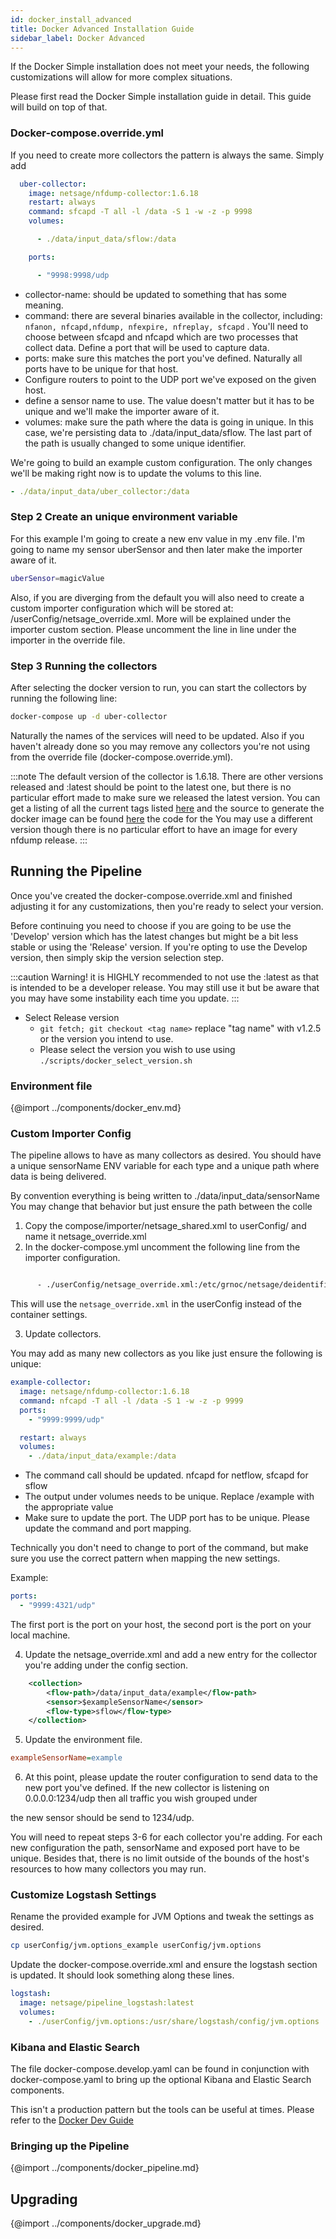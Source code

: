 ```yaml
---
id: docker_install_advanced
title: Docker Advanced Installation Guide
sidebar_label: Docker Advanced
---
```


If the Docker Simple installation does not meet your needs, the following customizations will allow for more complex situations.

Please first read the Docker Simple installation guide in detail. This guide will build on top of that.

### Docker-compose.override.yml

If you need to create more collectors the pattern is always the same. Simply add

```yaml
  uber-collector:
    image: netsage/nfdump-collector:1.6.18
    restart: always
    command: sfcapd -T all -l /data -S 1 -w -z -p 9998
    volumes:

      - ./data/input_data/sflow:/data

    ports:

      - "9998:9998/udp

```

- collector-name: should be updated to something that has some meaning.
- command: there are several binaries available in the collector, including: `nfanon, nfcapd,nfdump, nfexpire, nfreplay, sfcapd` . You'll need to choose between sfcapd and nfcapd which are two processes that collect data. Define a port that will be used to capture data.
- ports: make sure this matches the port you've defined. Naturally all ports have to be unique for that host.
- Configure routers to point to the UDP port we've exposed on the given host.
- define a sensor name to use. The value doesn't matter but it has to be unique and we'll make the importer aware of it.
- volumes: make sure the path where the data is going in unique. In this case, we're persisting data to ./data/input_data/sflow. The last part of the path is usually changed to some unique identifier.

We're going to build an example custom configuration. The only changes we'll be making right now is
to update the volums to this line.

```yaml
- ./data/input_data/uber_collector:/data
```

### Step 2 Create an unique environment variable

For this example I'm going to create a new env value in my .env file. I'm going to name my sensor uberSensor and then later make the importer aware of it.

```sh
uberSensor=magicValue
```

Also, if you are diverging from the default you will also need to create a custom importer configuration which will be stored at: /userConfig/netsage_override.xml. More will be explained under the importer custom section. Please uncomment the line in line under the importer in the override file.

### Step 3 Running the collectors

After selecting the docker version to run, you can start the collectors by running the following line:

```sh
docker-compose up -d uber-collector
```

Naturally the names of the services will need to be updated. Also if you haven't already done so you may remove any collectors you're not using from the override file (docker-compose.override.yml).

:::note
The default version of the collector is 1.6.18. There are other versions released and :latest should be point to the latest one, but there is no particular effort made to make sure we released the latest version. You can get a listing of all the current tags listed [here](https://hub.docker.com/r/netsage/nfdump-collector/tags) and the source to generate the docker image can be found [here](https://github.com/netsage-project/docker-nfdump-collector) the code for the You may use a different version though there is no particular effort to have an image for every nfdump release.
:::

## Running the Pipeline

Once you've created the docker-compose.override.xml and finished adjusting it for any customizations, then you're ready to select your version.

Before continuing you need to choose if you are going to be use the 'Develop' version which has the latest changes but might be a bit less stable or using the 'Release' version. If you're opting to use the Develop version, then simply skip the version selection step.

:::caution
Warning! it is HIGHLY recommended to not use the :latest as that is intended to be a developer release. You may still use it but be aware that you may have some instability each time you update.
:::

- Select Release version
  - `git fetch; git checkout <tag name>` replace "tag name" with v1.2.5 or the version you intend to use.
  - Please select the version you wish to use using `./scripts/docker_select_version.sh`

### Environment file

{@import ../components/docker_env.md}

### Custom Importer Config

The pipeline allows to have as many collectors as desired. You should have a unique sensorName ENV variable for each type and a unique path where data is being delivered.

By convention everything is being written to ./data/input_data/sensorName You may change that behavior but just ensure the path between the colle

1. Copy the compose/importer/netsage_shared.xml to userConfig/ and name it netsage_override.xml
2. In the docker-compose.yml uncomment the following line from the importer configuration.

```sh

      - ./userConfig/netsage_override.xml:/etc/grnoc/netsage/deidentifier/netsage_shared.xml

```

This will use the `netsage_override.xml` in the userConfig instead of the container settings.

3. Update collectors.

You may add as many new collectors as you like just ensure the following is unique:

```yml
example-collector:
  image: netsage/nfdump-collector:1.6.18
  command: nfcapd -T all -l /data -S 1 -w -z -p 9999
  ports:
    - "9999:9999/udp"

  restart: always
  volumes:
    - ./data/input_data/example:/data
```

- The command call should be updated. nfcapd for netflow, sfcapd for sflow
- The output under volumes needs to be unique. Replace /example with the appropriate value
- Make sure to update the port. The UDP port has to be unique. Please update the command and port mapping.

Technically you don't need to change to port of the command, but make sure you use the correct pattern when mapping the new settings.

Example:

```yml
ports:
  - "9999:4321/udp"
```

The first port is the port on your host, the second port is the port on your local machine.

4. Update the netsage_override.xml and add a new entry for the collector you're adding under the config section.

```xml
    <collection>
        <flow-path>/data/input_data/example</flow-path>
        <sensor>$exampleSensorName</sensor>
        <flow-type>sflow</flow-type>
    </collection>

```

5. Update the environment file.

```ini
exampleSensorName=example
```

6. At this point, please update the router configuration to send data to the new port you've defined. If the new collector is listening on 0.0.0.0:1234/udp then all traffic you wish grouped under

the new sensor should be send to 1234/udp.

You will need to repeat steps 3-6 for each collector you're adding. For each new configuration the path, sensorName and exposed port have to be unique. Besides that, there is no limit
outside of the bounds of the host's resources to how many collectors you may run.

### Customize Logstash Settings

Rename the provided example for JVM Options and tweak the settings as desired.

```sh
cp userConfig/jvm.options_example userConfig/jvm.options
```

Update the docker-compose.override.xml and ensure the logstash section is updated. It should look something along these lines.

```yaml
logstash:
  image: netsage/pipeline_logstash:latest
  volumes:
    - ./userConfig/jvm.options:/usr/share/logstash/config/jvm.options
```

### Kibana and Elastic Search

The file docker-compose.develop.yaml can be found in conjunction with docker-compose.yaml to bring up the optional Kibana and Elastic Search components.

This isn't a production pattern but the tools can be useful at times. Please refer to the [Docker Dev Guide](../devel/docker_dev_guide#optional-elasticsearch-and-kibana)

### Bringing up the Pipeline

{@import ../components/docker_pipeline.md}

## Upgrading

{@import ../components/docker_upgrade.md}
